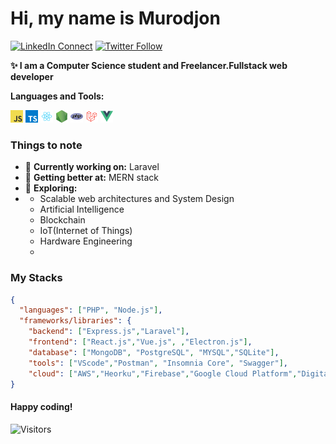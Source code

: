 # Hi, my name is Murodjon 

[![LinkedIn Connect](https://img.shields.io/badge/%20-Connect-black?color=545B60&labelColor=0e76a8&logo=linkedin&logoColor=f5f7fe)](https://www.linkedin.com/in/murod-makhmudov-871955186/)
[![Twitter Follow](https://img.shields.io/badge/dynamic/json.svg?color=545B60&labelColor=00acee&logo=twitter&logoColor=FFFFFF&label=&query=%24[0].followers_count&url=https%3A%2F%2Fcdn.syndication.twimg.com%2Fwidgets%2Ffollowbutton%2Finfo.json%3Fscreen_names%3Diam_abdulloh&suffix=%20Followers)](https://twitter.com/Murod24710358)



**✨ I am a Computer Science student and Freelancer.Fullstack web developer**


**Languages and Tools:**  

<code><img height="20" src="https://raw.githubusercontent.com/github/explore/80688e429a7d4ef2fca1e82350fe8e3517d3494d/topics/javascript/javascript.png"></code>
<code><img height="20" src="https://raw.githubusercontent.com/github/explore/80688e429a7d4ef2fca1e82350fe8e3517d3494d/topics/typescript/typescript.png"></code>
<code><img height="20" src="https://raw.githubusercontent.com/github/explore/80688e429a7d4ef2fca1e82350fe8e3517d3494d/topics/react/react.png"></code>
<code><img height="20" src="https://raw.githubusercontent.com/github/explore/80688e429a7d4ef2fca1e82350fe8e3517d3494d/topics/nodejs/nodejs.png"></code> 
<code><img height="20" src="https://raw.githubusercontent.com/github/explore/80688e429a7d4ef2fca1e82350fe8e3517d3494d/topics/php/php.png"></code>
<code><img height="20" src="https://raw.githubusercontent.com/github/explore/80688e429a7d4ef2fca1e82350fe8e3517d3494d/topics/laravel/laravel.png"></code>
<code><img height="20" src="https://raw.githubusercontent.com/github/explore/80688e429a7d4ef2fca1e82350fe8e3517d3494d/topics/vue/vue.png"></code>





### Things to note

- 🔭 <b>Currently working on:</b> Laravel
- 🌱 <b>Getting better at:</b> MERN stack
- 🔬 <b>Exploring:</b> 
- <ul>
     <li>Scalable web architectures and System Design</li>
     <li>Artificial Intelligence</li>
     <li>Blockchain</li>
     <li>IoT(Internet of Things)</li>
     <li>Hardware Engineering</li>
- </ul>
 

### My Stacks

```json
{
  "languages": ["PHP", "Node.js"],
  "frameworks/libraries": {
    "backend": ["Express.js","Laravel"],
    "frontend": ["React.js","Vue.js", ,"Electron.js"],
    "database": ["MongoDB", "PostgreSQL", "MYSQL","SQLite"],
    "tools": ["VScode","Postman", "Insomnia Core", "Swagger"],
    "cloud": ["AWS","Heorku","Firebase","Google Cloud Platform","Digital Ocean"]
}
```



#### Happy coding!

<img alt="Visitors" src="https://visitor-badge.laobi.icu/badge?page_id=abon&color=2C2E56">
